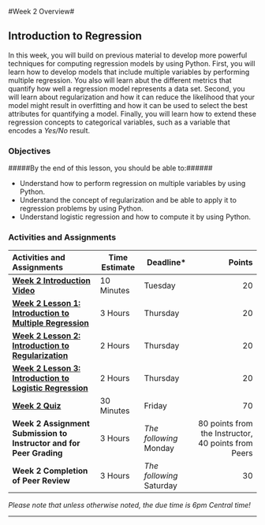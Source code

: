 #Week 2 Overview#

## Introduction to Regression ##

In this week, you will build on previous material to develop more
powerful techniques for computing regression models by using Python.
First, you will learn how to develop models that include multiple
variables by performing multiple regression. You also will learn abut
the different metrics that quantify how well a regression model
represents a data set. Second, you will learn about regularization and
how it can reduce the likelihood that your model might result in
overfitting and how it can be used to select the best attributes for
quantifying a model. Finally, you will learn how to extend these
regression concepts to categorical variables, such as a variable that
encodes a _Yes/No_ result.

### Objectives ###

#####By the end of this lesson, you should be able to:######

- Understand how to perform regression on multiple variables by using Python.
- Understand the concept of regularization and be able to apply it to regression problems by using Python.
- Understand logistic regression and how to compute it by using Python.

### Activities and Assignments ###

|Activities and Assignments | Time Estimate | Deadline* | Points|
|:------| -----|-------|----------:|
|**[Week 2 Introduction Video][w2v]** | 10 Minutes | Tuesday |20|
|**[Week 2 Lesson 1: Introduction to Multiple Regression](lesson1.md)**| 3 Hours |Thursday| 20|
|**[Week 2 Lesson 2: Introduction to Regularization](lesson2.md)**| 2 Hours | Thursday | 20 |
|**[Week 2 Lesson 3: Introduction to Logistic Regression](lesson3.md)**| 2 Hours | Thursday| 20 |
|**[Week 2 Quiz][w2q]**| 30 Minutes | Friday | 70|
|**Week 2 Assignment Submission to Instructor and for Peer Grading**| 3 Hours | *The following* Monday | 80 points from the Instructor, 40 points from Peers | 
|**Week 2 Completion of Peer Review**| 3 Hours | *The following* Saturday | 30 | 

*Please note that unless otherwise noted, the due time is 6pm Central time!*

----------
[w2q]: https://learn.illinois.edu/mod/quiz/view.php?id=1325080
[w2v]: https://mediaspace.illinois.edu/
